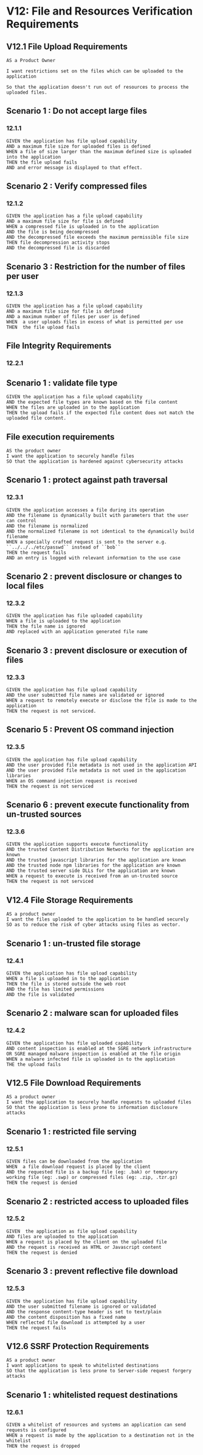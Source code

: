 # V12: File and Resources Verification Requirements

## V12.1 File Upload Requirements

```gherkin
AS a Product Owner

I want restrictions set on the files which can be uploaded to the application

So that the application doesn't run out of resources to process the uploaded files.
```

## Scenario 1 : Do not accept large files

### 12.1.1

```gherkin
GIVEN the application has file upload capability
AND a maximum file size for uploaded files is defined  
WHEN a file of size larger than the maximum defined size is uploaded into the application  
THEN the file upload fails
AND and error message is displayed to that effect.
```

## Scenario 2 : Verify compressed files

### 12.1.2

```gherkin
GIVEN the application has a file upload capability  
AND a maximum file size for file is defined  
WHEN a compressed file is uploaded in to the application  
AND the file is being decompressed  
AND the decompressed file exceeds the maximum permissible file size  
THEN file decompression activity stops  
AND the decompressed file is discarded
```

## Scenario 3 : Restriction for the number of files per user

### 12.1.3

```gherkin
GIVEN the application has a file upload capability  
AND a maximum file size for file is defined  
AND a maximum number of files per user is defined  
WHEN  a user uploads files in excess of what is permitted per use
THEN  the file upload fails  
```

## File Integrity Requirements

### 12.2.1

## Scenario 1 : validate file type

```gherkin
GIVEN the application has a file upload capability  
AND the expected file types are known based on the file content
WHEN the files are uploaded in to the application  
THEN the upload fails if the expected file content does not match the uploaded file content.  
```

## File execution requirements

```gherkin
AS the product owner
I want the application to securely handle files
SO that the application is hardened against cybersecurity attacks  
```

## Scenario 1 : protect against path traversal

### 12.3.1

```gherkin
GIVEN the application accesses a file during its operation
AND the filename is dynamically built with parameters that the user can control
AND the filename is normalized
AND the normalized filename is not identical to the dynamically build filename
WHEN a specially crafted request is sent to the server e.g. ``../../../etc/passwd`` instead of ``bob``
THEN the request fails
AND an entry is logged with relevant information to the use case
```

## Scenario 2 : prevent disclosure or changes to local files

### 12.3.2

```gherkin
GIVEN the application has file uploaded capability  
WHEN a file is uploaded to the application  
THEN the file name is ignored
AND replaced with an application generated file name  
```

## Scenario 3 : prevent disclosure or execution of files

### 12.3.3

```gherkin
GIVEN the application has file upload capability  
AND the user submitted file names are validated or ignored  
WHEN a request to remotely execute or disclose the file is made to the application  
THEN the request is not serviced.  
```

## Scenario 5 : Prevent OS command injection

### 12.3.5

```gherkin
GIVEN the application has file upload capability  
AND the user provided file metadata is not used in the application API  
AND the user provided file metadata is not used in the application libraries
WHEN an OS command injection request is received
THEN the request is not serviced  
```

## Scenario 6 : prevent execute functionality from un-trusted sources

### 12.3.6

```gherkin
GIVEN the application supports execute functionality  
AND the trusted Content Distribution Networks for the application are known  
AND the trusted javascript libraries for the application are known  
AND the trusted node npm libraries for the application are known  
AND the trusted server side DLLs for the application are known  
WHEN a request to execute is received from an un-trusted source
THEN the request is not serviced  
```

## V12.4 File Storage Requirements

```gherkin
AS a product owner  
I want the files uploaded to the application to be handled securely
SO as to reduce the risk of cyber attacks using files as vector.
```

## Scenario 1 : un-trusted file storage

### 12.4.1

```gherkin
GIVEN the application has file upload capability  
WHEN a file is uploaded in to the application  
THEN the file is stored outside the web root  
AND the file has limited permissions  
AND the file is validated  
```

## Scenario 2 : malware scan for uploaded files

### 12.4.2

```gherkin
GIVEN the application has file uploaded capability  
AND content inspection is enabled at the SGRE network infrastructure  
OR SGRE managed malware inspection is enabled at the file origin
WHEN a malware infected file is uploaded in to the application
THE the upload fails  
```

## V12.5 File Download Requirements

```gherkin
AS a product owner  
I want the application to securely handle requests to uploaded files  
SO that the application is less prone to information disclosure attacks  
```

## Scenario 1 : restricted file serving

### 12.5.1

```gherkin
GIVEN files can be downloaded from the application  
WHEN  a file download request is placed by the client  
AND the requested file is a backup file (eg: .bak) or temporary working file (eg: .swp) or compressed files (eg: .zip, .tzr.gz)
THEN the request is denied  
```

## Scenario 2 : restricted access to uploaded files

### 12.5.2

```gherkin
GIVEN  the application as file upload capability  
AND files are uploaded to the application
WHEN a request is placed by the client on the uploaded file  
AND the request is received as HTML or Javascript content  
THEN the request is denied  
```

## Scenario 3 : prevent reflective file download

### 12.5.3

```gherkin
GIVEN the application has file upload capability  
AND the user submitted filename is ignored or validated  
AND the response content-type header is set to text/plain  
AND the content disposition has a fixed name  
WHEN reflected file download is attempted by a user
THEN the request fails  
```

## V12.6 SSRF Protection Requirements

```gherkin
AS a product owner  
I want applications to speak to whitelisted destinations  
SO that the application is less prone to Server-side request forgery attacks  
```

## Scenario 1 : whitelisted request destinations

### 12.6.1

```gherkin
GIVEN a whitelist of resources and systems an application can send requests is configured
WHEN a request is made by the application to a destination not in the whitelist  
THEN the request is dropped
```
